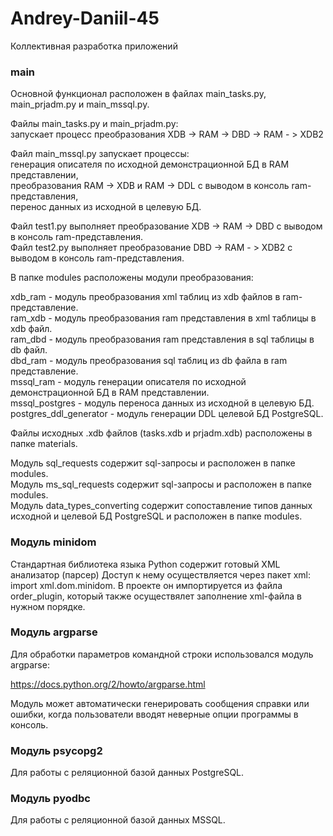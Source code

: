 # Andrey-Daniil-45
Коллективная разработка приложений

### main


Основной функционал расположен в файлах main_tasks.py, main_prjadm.py и main_mssql.py.  

Файлы main_tasks.py и main_prjadm.py:  
запускает процесс преобразования XDB -> RAM -> DBD -> RAM - > XDB2  

Файл main_mssql.py запускает процессы:  
генерация описателя по исходной демонстрационной БД в RAM представлении,  
преобразования RAM -> XDB и RAM -> DDL с выводом в консоль ram-представления,  
перенос данных из исходной в целевую БД.  


Файл test1.py выполняет преобразование XDB -> RAM -> DBD с выводом в консоль ram-представления.  
Файл test2.py выполняет преобразование DBD -> RAM - > XDB2 с выводом в консоль ram-представления.  

В папке modules расположены модули преобразования:  

xdb_ram - модуль преобразования xml таблиц из xdb файлов в ram-представление.  
ram_xdb - модуль преобразования ram представления в xml таблицы в xdb файл.  
ram_dbd - модуль преобразования ram представления в sql таблицы в db файл.  
dbd_ram - модуль преобразования sql таблиц из db файла в ram представление.  
mssql_ram - модуль генерации описателя по исходной демонстрационной БД в RAM представлении.  
mssql_postgres - модуль переноса данных из исходной в целевую БД.  
postgres_ddl_generator - модуль генерации DDL целевой БД PostgreSQL.  

Файлы исходных .xdb файлов (tasks.xdb и prjadm.xdb) расположены в папке materials.  

Модуль sql_requests содержит sql-запросы и расположен в папке modules.  
Модуль ms_sql_requests содержит sql-запросы и расположен в папке modules.  
Модуль data_types_converting содержит сопоставление типов данных исходной и целевой БД PostgreSQL и расположен в папке modules.  

### Модуль minidom

Стандартная библиотека языка Python содержит готовый XML анализатор (парсер) Доступ к нему осуществляется через пакет xml: import xml.dom.minidom. В проекте он импортируется из файла order_plugin, который также осуществялет заполнение xml-файла в нужном порядке.

### Модуль argparse

Для обработки параметров командной строки использовался модуль argparse:

https://docs.python.org/2/howto/argparse.html

Модуль может автоматически генерировать сообщения справки или ошибки, когда пользователи вводят неверные опции программы в консоль.  

### Модуль psycopg2

Для работы с реляционной базой данных PostgreSQL.

### Модуль pyodbc

Для работы с реляционной базой данных MSSQL.
